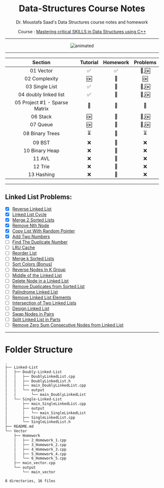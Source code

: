 <div align="center">
  
# Data-Structures Course Notes

Dr. Moustafa Saad's Data Structures course notes and homework

Course : [Mastering critical SKILLS in Data Structures using C++](https://www.udemy.com/course/dscpp-skills/)

------

<p align="center">
  <img src="https://i.pinimg.com/originals/fc/21/16/fc2116fb21de12a62d4b36c31bbb1e6f.gif" alt="animated" />
</p>

------
</div>


<div align="center">
  
|            Section            |         Tutorial         |      Homework      |         Problems         |
| :---------------------------: | :----------------------: | :----------------: | :----------------------: |
|           01 Vector           |    :white_check_mark:    | :white_check_mark: |      :repeat:,:ok:       |
|         02 Complexity         |           :ok:           |  :no_entry_sign:   |           :ok:           |
|        03 Single List         |    :white_check_mark:    |  :no_entry_sign:   |      :repeat:,:ok:       |
|     04 doubly linked list     |    :white_check_mark:    |  :no_entry_sign:   |      :repeat:,:ok:       |
| 05 Project #1 - Sparse Matrix |     :no_entry_sign:      |  :no_entry_sign:   |     :no_entry_sign:      |
|           06 Stack            |           :ok:           |  :no_entry_sign:   |      :repeat:,:ok:       |
|           07 Queue            |           :ok:           |  :no_entry_sign:   |      :repeat:,:ok:       |
|        08 Binary Trees        | :hourglass_flowing_sand: |  :no_entry_sign:   | :hourglass_flowing_sand: |
|            09 BST             |           :x:            |  :no_entry_sign:   |           :x:            |
|        10 Binary Heap         |           :x:            |  :no_entry_sign:   |           :x:            |
|            11 AVL             |           :x:            |  :no_entry_sign:   |           :x:            |
|            12 Trie            |           :x:            |  :no_entry_sign:   |           :x:            |
|          13 Hashing           |           :x:            |  :no_entry_sign:   |           :x:            |

</div>

----
## Linked List Problems: 
- [x] [Reverse Linked List](https://leetcode.com/problems/reverse-linked-list/)
- [x] [Linked List Cycle](https://leetcode.com/problems/linked-list-cycle/)
- [x] [Merge 2 Sorted Lists](https://leetcode.com/problems/merge-two-sorted-lists/)
- [x] [Remove Nth Node](https://leetcode.com/problems/remove-nth-node-from-end-of-list/)
- [x] [Copy List With Random Pointer](https://leetcode.com/problems/copy-list-with-random-pointer/)
- [x] [Add Two Numbers](https://leetcode.com/problems/add-two-numbers/)
- [ ] [Find The Duplicate Number](https://leetcode.com/problems/find-the-duplicate-number/)
- [ ] [LRU Cache](https://leetcode.com/problems/lru-cache/)
- [ ] [Reorder List](https://leetcode.com/problems/reorder-list/)
- [ ] [Merge k Sorted Lists](https://leetcode.com/problems/merge-k-sorted-lists/)
- [ ] [Sort Colors (Bonus)](https://leetcode.com/problems/sort-colors/)
- [ ] [Reverse Nodes In K Group](https://leetcode.com/problems/reverse-nodes-in-k-group/)
- [ ] [Middle of the Linked List](https://leetcode.com/problems/middle-of-the-linked-list/)
- [ ] [Delete Node in a Linked List](https://leetcode.com/problems/delete-node-in-a-linked-list/)
- [ ] [Remove Duplicates from Sorted List](https://leetcode.com/problems/remove-duplicates-from-sorted-list/)
- [ ] [Palindrome Linked List](https://leetcode.com/problems/palindrome-linked-list/)
- [ ] [Remove Linked List Elements](https://leetcode.com/problems/remove-linked-list-elements)
- [ ] [Intersection of Two Linked Lists](https://leetcode.com/problems/intersection-of-two-linked-lists)
- [ ] [Design Linked List](https://leetcode.com/problems/design-linked-list)
- [ ] [Swap Nodes in Pairs](https://leetcode.com/problems/swap-nodes-in-pairs)
- [ ] [Split Linked List in Parts](https://leetcode.com/problems/split-linked-list-in-parts)
- [ ] [Remove Zero Sum Consecutive Nodes from Linked List](https://leetcode.com/problems/remove-zero-sum-consecutive-nodes-from-linked-list)
----
# Folder Structure
```md
.
├── Linked-List
│   ├── Doubly-Linked-List
│   │   ├── DoublyLinkedList.cpp
│   │   ├── DoublyLinkedList.h
│   │   ├── main_DoublyLinkedList.cpp
│   │   └── output
│   │       └── main_DoublyLinkedList
│   └── Single-Linked-List
│       ├── main_SingleLinkedList.cpp
│       ├── output
│       │   └── main_SingleLinkedList
│       ├── SingleLinkedList.cpp
│       └── SingleLinkedList.h
├── README.md
└── Vector
    ├── Homework
    │   ├── 2_Homework_1.cpp
    │   ├── 3_Homework_2.cpp
    │   ├── 4_Homework_3.cpp
    │   ├── 5_Homework_4.cpp
    │   └── 6_Homework_5.cpp
    ├── main_vector.cpp
    └── output
        └── main_vector

8 directories, 16 files
```
